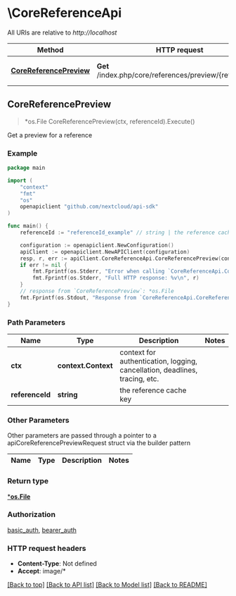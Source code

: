 # \CoreReferenceApi

All URIs are relative to *http://localhost*

Method | HTTP request | Description
------------- | ------------- | -------------
[**CoreReferencePreview**](CoreReferenceApi.md#CoreReferencePreview) | **Get** /index.php/core/references/preview/{referenceId} | Get a preview for a reference



## CoreReferencePreview

> *os.File CoreReferencePreview(ctx, referenceId).Execute()

Get a preview for a reference

### Example

```go
package main

import (
    "context"
    "fmt"
    "os"
    openapiclient "github.com/nextcloud/api-sdk"
)

func main() {
    referenceId := "referenceId_example" // string | the reference cache key

    configuration := openapiclient.NewConfiguration()
    apiClient := openapiclient.NewAPIClient(configuration)
    resp, r, err := apiClient.CoreReferenceApi.CoreReferencePreview(context.Background(), referenceId).Execute()
    if err != nil {
        fmt.Fprintf(os.Stderr, "Error when calling `CoreReferenceApi.CoreReferencePreview``: %v\n", err)
        fmt.Fprintf(os.Stderr, "Full HTTP response: %v\n", r)
    }
    // response from `CoreReferencePreview`: *os.File
    fmt.Fprintf(os.Stdout, "Response from `CoreReferenceApi.CoreReferencePreview`: %v\n", resp)
}
```

### Path Parameters


Name | Type | Description  | Notes
------------- | ------------- | ------------- | -------------
**ctx** | **context.Context** | context for authentication, logging, cancellation, deadlines, tracing, etc.
**referenceId** | **string** | the reference cache key | 

### Other Parameters

Other parameters are passed through a pointer to a apiCoreReferencePreviewRequest struct via the builder pattern


Name | Type | Description  | Notes
------------- | ------------- | ------------- | -------------


### Return type

[***os.File**](*os.File.md)

### Authorization

[basic_auth](../README.md#basic_auth), [bearer_auth](../README.md#bearer_auth)

### HTTP request headers

- **Content-Type**: Not defined
- **Accept**: image/*

[[Back to top]](#) [[Back to API list]](../README.md#documentation-for-api-endpoints)
[[Back to Model list]](../README.md#documentation-for-models)
[[Back to README]](../README.md)

